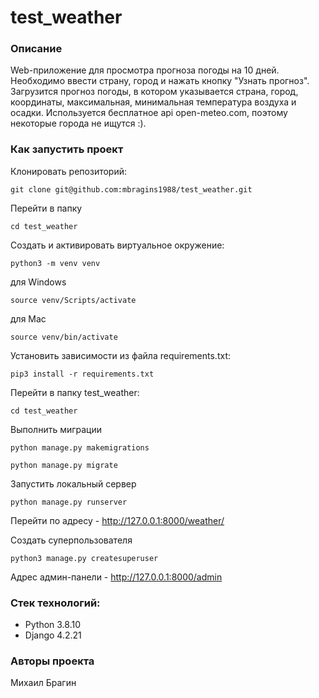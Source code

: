 # test_weather

### Описание 
Web-приложение для просмотра прогноза погоды на 10 дней. Необходимо ввести страну, город и нажать кнопку "Узнать прогноз". Загрузится прогноз погоды, в котором указывается страна, город, координаты, максимальная, минимальная температура воздуха и осадки. Используется бесплатное api open-meteo.com, поэтому некоторые города не ищутся :).

### Как запустить проект

Клонировать репозиторий:

```
git clone git@github.com:mbragins1988/test_weather.git
```

Перейти в папку

```
cd test_weather
```

Cоздать и активировать виртуальное окружение:

```
python3 -m venv venv
```
для Windows
```
source venv/Scripts/activate
```
для Mac
```
source venv/bin/activate
```

Установить зависимости из файла requirements.txt:

```
pip3 install -r requirements.txt
```

Перейти в папку test_weather:

```
cd test_weather
```

Выполнить миграции

```
python manage.py makemigrations
```
```
python manage.py migrate
```

Запустить локальный сервер

```
python manage.py runserver
```

Перейти по адресу - http://127.0.0.1:8000/weather/

Создать суперпользователя

```
python3 manage.py createsuperuser
```

Адрес админ-панели - http://127.0.0.1:8000/admin

### Стек технологий:
- Python 3.8.10
- Django 4.2.21

### Авторы проекта
Михаил Брагин

